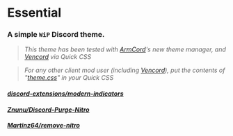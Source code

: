 # Essential
### A simple `WiP` Discord theme.

> *This theme has been tested with [ArmCord](https://github.com/ArmCord/ArmCord)'s new theme manager, and [Vencord](https://github.com/Vendicated/Vencord) via Quick CSS*

> *For any other client mod user (including [Vencord](https://github.com/Vendicated/Vencord)), put the contents of "[theme.css](https://raw.githubusercontent.com/kckarnige/essential-theme/main/theme.css)" in your Quick CSS*

#### *[discord-extensions/modern-indicators](https://github.com/discord-extensions/modern-indicators)*

#### *[Znunu/Discord-Purge-Nitro](https://github.com/Znunu/Discord-Purge-Nitro)*

#### *[Martinz64/remove-nitro](https://github.com/Martinz64/remove-nitro)*
